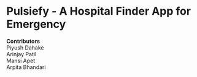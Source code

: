 # Pulsiefy - A Hospital Finder App for Emergency
**Contributors** <br/>
Piyush Dahake\
Arinjay Patil\
Mansi Apet\
Arpita Bhandari <br/>